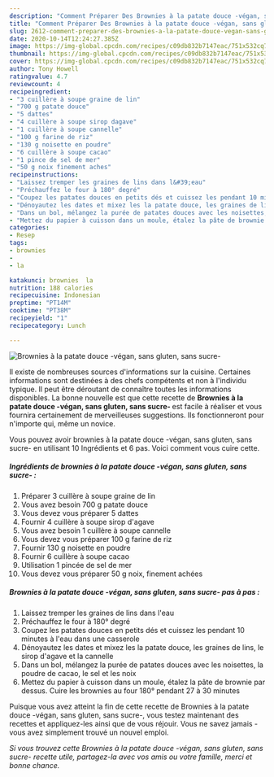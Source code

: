 ```yaml
---
description: "Comment Préparer Des Brownies à la patate douce -végan, sans gluten, sans sucre-"
title: "Comment Préparer Des Brownies à la patate douce -végan, sans gluten, sans sucre-"
slug: 2612-comment-preparer-des-brownies-a-la-patate-douce-vegan-sans-gluten-sans-sucre
date: 2020-10-14T12:24:27.385Z
image: https://img-global.cpcdn.com/recipes/c09db832b7147eac/751x532cq70/brownies-a-la-patate-douce-vegan-sans-gluten-sans-sucre-photo-principale-de-la-recette.jpg
thumbnail: https://img-global.cpcdn.com/recipes/c09db832b7147eac/751x532cq70/brownies-a-la-patate-douce-vegan-sans-gluten-sans-sucre-photo-principale-de-la-recette.jpg
cover: https://img-global.cpcdn.com/recipes/c09db832b7147eac/751x532cq70/brownies-a-la-patate-douce-vegan-sans-gluten-sans-sucre-photo-principale-de-la-recette.jpg
author: Tony Howell
ratingvalue: 4.7
reviewcount: 4
recipeingredient:
- "3 cuillère à soupe graine de lin"
- "700 g patate douce"
- "5 dattes"
- "4 cuillère à soupe sirop dagave"
- "1 cuillère à soupe cannelle"
- "100 g farine de riz"
- "130 g noisette en poudre"
- "6 cuillère à soupe cacao"
- "1 pince de sel de mer"
- "50 g noix finement aches"
recipeinstructions:
- "Laissez tremper les graines de lins dans l&#39;eau"
- "Préchauffez le four à 180° degré"
- "Coupez les patates douces en petits dés et cuissez les pendant 10 minutes à l&#39;eau dans une casserole"
- "Dénoyautez les dates et mixez les la patate douce, les graines de lins, le sirop d&#39;agave et la cannelle"
- "Dans un bol, mélangez la purée de patates douces avec les noisettes, la poudre de cacao, le sel et les noix"
- "Mettez du papier à cuisson dans un moule, étalez la pâte de brownie par dessus. Cuire les brownies au four 180° pendant 27 à 30 minutes"
categories:
- Resep
tags:
- brownies
- 
- la

katakunci: brownies  la 
nutrition: 188 calories
recipecuisine: Indonesian
preptime: "PT14M"
cooktime: "PT38M"
recipeyield: "1"
recipecategory: Lunch

---
```



![Brownies à la patate douce -végan, sans gluten, sans sucre-](https://img-global.cpcdn.com/recipes/c09db832b7147eac/751x532cq70/brownies-a-la-patate-douce-vegan-sans-gluten-sans-sucre-photo-principale-de-la-recette.jpg)

Il existe de nombreuses sources d'informations sur la cuisine. Certaines informations sont destinées à des chefs compétents et non à l'individu typique. Il peut être déroutant de connaître toutes les informations disponibles. La bonne nouvelle est que cette recette de <strong> Brownies à la patate douce -végan, sans gluten, sans sucre- </strong> est facile à réaliser et vous fournira certainement de merveilleuses suggestions. Ils fonctionneront pour n'importe qui, même un novice.

<!--inarticleads1-->

Vous pouvez avoir brownies à la patate douce -végan, sans gluten, sans sucre- en utilisant 10 Ingrédients et 6 pas. Voici comment vous cuire cette.

##### Ingrédients de brownies à la patate douce -végan, sans gluten, sans sucre- :

1. Préparer 3 cuillère à soupe graine de lin
1. Vous avez besoin 700 g patate douce
1. Vous devez vous préparer 5 dattes
1. Fournir 4 cuillère à soupe sirop d&#39;agave
1. Vous avez besoin 1 cuillère à soupe cannelle
1. Vous devez vous préparer 100 g farine de riz
1. Fournir 130 g noisette en poudre
1. Fournir 6 cuillère à soupe cacao
1. Utilisation 1 pincée de sel de mer
1. Vous devez vous préparer 50 g noix, finement achées




<!--inarticleads2-->

##### Brownies à la patate douce -végan, sans gluten, sans sucre- pas à pas :

1. Laissez tremper les graines de lins dans l&#39;eau
1. Préchauffez le four à 180° degré
1. Coupez les patates douces en petits dés et cuissez les pendant 10 minutes à l&#39;eau dans une casserole
1. Dénoyautez les dates et mixez les la patate douce, les graines de lins, le sirop d&#39;agave et la cannelle
1. Dans un bol, mélangez la purée de patates douces avec les noisettes, la poudre de cacao, le sel et les noix
1. Mettez du papier à cuisson dans un moule, étalez la pâte de brownie par dessus. Cuire les brownies au four 180° pendant 27 à 30 minutes




<!--inarticleads1-->

<p>
Puisque vous avez atteint la fin de cette recette de Brownies à la patate douce -végan, sans gluten, sans sucre-, vous testez maintenant des recettes et appliquez-les ainsi que de vous réjouir. Vous ne savez jamais - vous avez simplement trouvé un nouvel emploi.
</p>

<p>
<i>Si vous trouvez cette Brownies à la patate douce -végan, sans gluten, sans sucre- recette utile, partagez-la avec vos amis ou votre famille, merci et bonne chance.</i>
</p>
